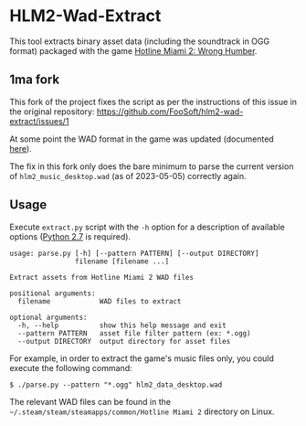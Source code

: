 # HLM2-Wad-Extract

This tool extracts binary asset data (including the soundtrack in OGG format) packaged with the game [Hotline Miami 2:
Wrong Humber](https://en.wikipedia.org/wiki/Hotline_Miami_2:_Wrong_Number).

## 1ma fork

This fork of the project fixes the script as per the instructions of this issue in the original repository: https://github.com/FooSoft/hlm2-wad-extract/issues/1

At some point the WAD format in the game was updated (documented [here](https://github.com/TcT2k/HLMWadExplorer/issues/4)).

The fix in this fork only does the bare minimum to parse the current version of `hlm2_music_desktop.wad` (as of 2023-05-05) correctly again.

## Usage

Execute `extract.py` script with the `-h` option for a description of available options ([Python
2.7](https://www.python.org/download/releases/2.7/) is required).

```
usage: parse.py [-h] [--pattern PATTERN] [--output DIRECTORY]
                filename [filename ...]

Extract assets from Hotline Miami 2 WAD files

positional arguments:
  filename            WAD files to extract

optional arguments:
  -h, --help          show this help message and exit
  --pattern PATTERN   asset file filter pattern (ex: *.ogg)
  --output DIRECTORY  output directory for asset files
```

For example, in order to extract the game's music files only, you could execute the following command:

```
$ ./parse.py --pattern "*.ogg" hlm2_data_desktop.wad
```

The relevant WAD files can be found in the `~/.steam/steam/steamapps/common/Hotline Miami 2` directory on Linux.
